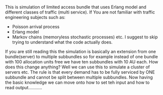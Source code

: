 This is simulation of limited access bundle that uses Erlang model and different classes of traffic (multi service). If You are not familiar with traffic engineering subjects such as:
- Poisson arrival process
- Erlang model
- Markov chains (memoryless stochastic processes)
etc.
I suggest to skip trying to understand what the code actually does.

If you are still reading this the simulation is basically an extension from one bundle(server) to multiple subbundles so for example instead of one bundle with 100 allocation units free we have ten subbundles with 10 AU each. How does this change anything? Well we can use this to simulate a cluster of servers etc. The rule is that every demand has to be fully serviced by ONE subbundle and cannot be split between multiple subbundles.
Now having the basic knowledge we can move onto how to set teh input and how to read output...........
